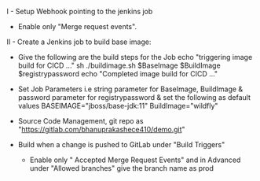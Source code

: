 I - Setup Webhook pointing to the jenkins job
  - Enable only "Merge request events".
  
II - Create a Jenkins job to build base image:
* Give the following are the build steps for the Job
echo "triggering image build for CICD ..."
sh ./buildimage.sh $BaseImage $BuildImage $registrypassword
echo "Completed image build for CICD ..."

* Set Job Parameters i.e string parameter for BaseImage, BuildImage & password parameter for registrypassword & set the following as default values
  BASEIMAGE="jboss/base-jdk:11"
  BuildImage="wildfly"

* Source Code Management, git repo as "https://gitlab.com/bhanuprakashece410/demo.git"
* Build when a change is pushed to GitLab under "Build Triggers"
  - Enable only " Accepted Merge Request Events" and in Advanced under "Allowed branches" give the branch name as prod



